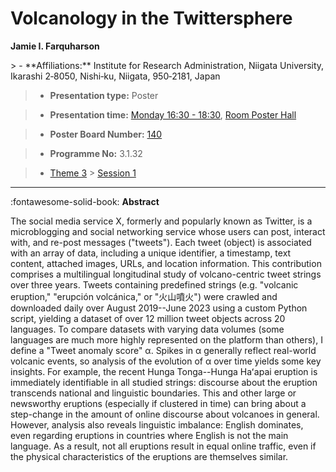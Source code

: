 # Volcanology in the Twittersphere

**Jamie I. Farquharson**

<!-- more -->> - **Affiliations:** Institute for Research Administration, Niigata University, Ikarashi 2‑8050, Nishi‑ku, Niigata, 950‑2181, Japan

> - **Presentation type:** Poster

> - **Presentation time:** [Monday 16:30 - 18:30](../sessions_comparison.md#__tabbed_1_6), [Room Poster Hall](../maps_venue.md#__tabbed_1_1)

> - **Poster Board Number:** [140](../map_poster_boards.md#monday)

> - **Programme No:** 3.1.32

> - [Theme 3](../theme3.md) > [Session 1](../sessions/session-3-1.md)

--- 

:fontawesome-solid-book: **Abstract**

The social media service X, formerly and popularly known as Twitter, is a microblogging and social networking service whose users can post, interact with, and re-post messages ("tweets"). Each tweet (object) is associated with an array of data, including a unique identifier, a timestamp, text content, attached images, URLs, and location information. This contribution comprises a multilingual longitudinal study of volcano-centric tweet strings over three years. Tweets containing predefined strings (e.g. "volcanic eruption," "erupción volcánica," or "火山噴火") were crawled and downloaded daily over August 2019--June 2023 using a custom Python script, yielding a dataset of over 12 million tweet objects across 20 languages. To compare datasets with varying data volumes (some languages are much more highly represented on the platform than others), I define a "Tweet anomaly score" α. Spikes in α generally reflect real-world volcanic events, so analysis of the evolution of α over time yields some key insights. For example, the recent Hunga Tonga--Hunga Haʻapai eruption is immediately identifiable in all studied strings: discourse about the eruption transcends national and linguistic boundaries. This and other large or newsworthy eruptions (especially if clustered in time) can bring about a step-change in the amount of online discourse about volcanoes in general. However, analysis also reveals linguistic imbalance: English dominates, even regarding eruptions in countries where English is not the main language. As a result, not all eruptions result in equal online traffic, even if the physical characteristics of the eruptions are themselves similar.

